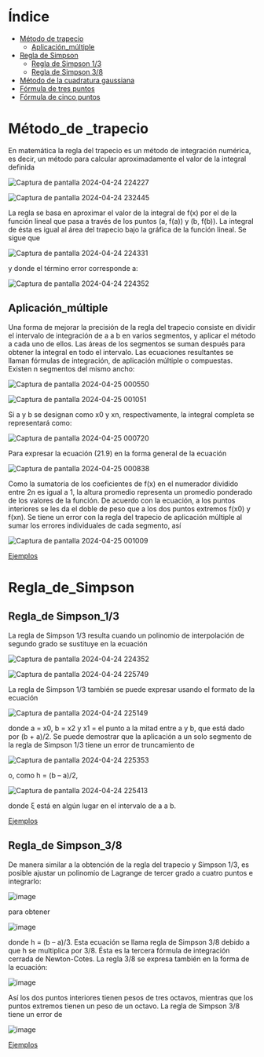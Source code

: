 
# Índice
* [Método de trapecio](#Método_de_trapecio)
  * [Aplicación_múltiple](#Aplicación_múltiple)
* [Regla de Simpson](#Regla_de_Simpson)
  * [Regla de Simpson 1/3](#Regla_de_Simpson_1/3)
  * [Regla de Simpson 3/8](#Regla_de_Simpson_3/8)
* [Método de la cuadratura gaussiana](#MÉTODO_DE_ELIMINACIÓN_GAUSSSIANA)
* [Fórmula de tres puntos](#MÉTODO_DE_ELIMINACIÓN_GAUSSSIANA)
* [Fórmula de cinco puntos](#MÉTODO_DE_ELIMINACIÓN_GAUSSSIANA)

# Método_de _trapecio

En matemática la regla del trapecio es un método de integración numérica, es decir, un método para calcular aproximadamente el valor de la integral definida

![Captura de pantalla 2024-04-24 224227](https://github.com/NiliLG/MetodosNumericosT4/assets/147437701/c9f23672-d1c8-4a10-ba3e-36db3694dd26)

![Captura de pantalla 2024-04-24 232445](https://github.com/NiliLG/MetodosNumericosT4/assets/147437701/7f79faca-6ef7-4f3b-8369-dcb56e0beddb)

La regla se basa en aproximar el valor de la integral de f(x) por el de la función lineal que pasa a través de los puntos (a, f(a)) y (b, f(b)). La integral de ésta es igual al área del trapecio bajo la gráfica de la función lineal. Se sigue que

![Captura de pantalla 2024-04-24 224331](https://github.com/NiliLG/MetodosNumericosT4/assets/147437701/69fa7bd1-c58a-4bdb-bb8a-f4ed8edaa118)

y donde el término error corresponde a:

![Captura de pantalla 2024-04-24 224352](https://github.com/NiliLG/MetodosNumericosT4/assets/147437701/3096a201-d558-4d70-b8d8-f37ed8660480)

## Aplicación_múltiple

Una forma de mejorar la precisión de la regla del trapecio consiste en dividir el intervalo de integración de a a b en varios segmentos, y aplicar el método a cada uno de ellos. Las áreas de los segmentos se suman después para obtener la integral en todo el intervalo. Las ecuaciones resultantes se llaman fórmulas de integración, de aplicación múltiple o compuestas.
Existen n segmentos del mismo ancho:

![Captura de pantalla 2024-04-25 000550](https://github.com/NiliLG/MetodosNumericosT4/assets/147437701/2532ed46-3a5c-47ce-afe3-a8132eeb5887)

![Captura de pantalla 2024-04-25 001051](https://github.com/NiliLG/MetodosNumericosT4/assets/147437701/a8d54c83-ab68-4b90-bc47-4fabe42e5699)

Si a y b se designan como x0 y xn, respectivamente, la integral completa se representará como:

![Captura de pantalla 2024-04-25 000720](https://github.com/NiliLG/MetodosNumericosT4/assets/147437701/233d7112-6e5a-4ce2-bd59-105be4531338)

Para expresar la ecuación (21.9) en la forma general de la ecuación

![Captura de pantalla 2024-04-25 000838](https://github.com/NiliLG/MetodosNumericosT4/assets/147437701/0d9eae92-23dc-45f7-b689-afc23ab9712a)

Como la sumatoria de los coeficientes de f(x) en el numerador dividido entre 2n es igual a 1, la altura promedio representa un promedio ponderado de los valores de la función. 
De acuerdo con la ecuación, a los puntos interiores se les da el doble de peso que a los dos puntos extremos f(x0) y f(xn).
Se tiene un error con la regla del trapecio de aplicación múltiple al sumar los errores individuales de cada segmento, así

![Captura de pantalla 2024-04-25 001009](https://github.com/NiliLG/MetodosNumericosT4/assets/147437701/08faa2e8-355e-4c95-b796-2c47a0874925)

[Ejemplos](https://github.com/NiliLG/MetodosNumericosT4/tree/main/MetodoTrapecio)

# Regla_de_Simpson

## Regla_de Simpson_1/3
La regla de Simpson 1/3 resulta cuando un polinomio de interpolación de segundo grado se sustituye en la ecuación

![Captura de pantalla 2024-04-24 224352](https://github.com/NiliLG/MetodosNumericosT4/assets/147437701/45f295f8-3c2e-48b0-adc8-032302b60aee)

![Captura de pantalla 2024-04-24 225749](https://github.com/NiliLG/MetodosNumericosT4/assets/147437701/7907ca09-2f87-4e13-b60f-0851b467c9a0)

La regla de Simpson 1/3 también se puede expresar usando el formato de la ecuación 

![Captura de pantalla 2024-04-24 225149](https://github.com/NiliLG/MetodosNumericosT4/assets/147437701/32af9516-43c7-4bc2-8fcd-ffa5403ff648)

donde a = x0, b = x2 y x1 = el punto a la mitad entre a y b, que está dado por (b + a)/2.
Se puede demostrar que la aplicación a un solo segmento de la regla de Simpson 1/3 tiene un error de truncamiento de

![Captura de pantalla 2024-04-24 225353](https://github.com/NiliLG/MetodosNumericosT4/assets/147437701/6380a784-f5df-469a-b877-02b47a821205)

o, como h = (b – a)/2,

![Captura de pantalla 2024-04-24 225413](https://github.com/NiliLG/MetodosNumericosT4/assets/147437701/228fb19b-7d33-402c-bbb3-7f3493217666)

donde ξ está en algún lugar en el intervalo de a a b.

[Ejemplos](https://github.com/NiliLG/MetodosNumericosT4/tree/main/ReglaSimpson)

## Regla_de Simpson_3/8
De manera similar a la obtención de la regla del trapecio y Simpson 1/3, es posible ajustar un polinomio de Lagrange de tercer grado a cuatro puntos e integrarlo:

![image](https://github.com/NiliLG/MetodosNumericosT4/assets/147437701/f80644ac-21e8-4b39-b168-81931f942d0d)

para obtener

![image](https://github.com/NiliLG/MetodosNumericosT4/assets/147437701/3d7d669c-7d65-40b5-9405-6d95f3f54d05)

donde h = (b – a)/3. Esta ecuación se llama regla de Simpson 3/8 debido a que h se multiplica por 3/8. Ésta es la tercera fórmula de integración cerrada de Newton-Cotes. La regla 3/8 se expresa también en la forma de la ecuación:

![image](https://github.com/NiliLG/MetodosNumericosT4/assets/147437701/cc52919a-f8f1-4dc7-8712-55ff1a6e248f)

Así los dos puntos interiores tienen pesos de tres octavos, mientras que los puntos extremos tienen un peso de un octavo. La regla de Simpson 3/8 tiene un error de

![image](https://github.com/NiliLG/MetodosNumericosT4/assets/147437701/df2c1c39-459d-4f12-8206-796beceecdf1)

[Ejemplos](https://github.com/NiliLG/MetodosNumericosT3/tree/main/GaussJordan)
